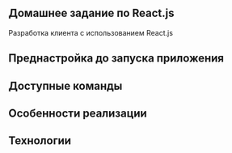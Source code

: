 ## Домашнее задание по React.js

Разработка клиента с использованием React.js

## Преднастройка до запуска приложения
## Доступные команды
## Особенности реализации
## Технологии